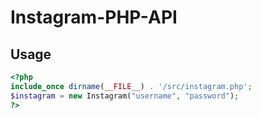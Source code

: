# Instagram-PHP-API

Usage
-----
```php
<?php
include_once dirname(__FILE__) . '/src/instagram.php';
$instagram = new Instagram("username", "password");
?>
```
